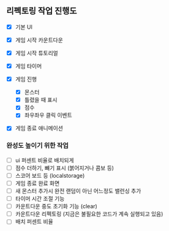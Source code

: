 ## 리펙토링 작업 진행도

- [x] 기본 UI
- [x] 게임 시작 카운트다운
- [x] 게임 시작 튜토리얼
- [x] 게임 타이머
- [x] 게임 진행
  - [x] 몬스터
  - [x] 틀렸을 때 표시
  - [x] 점수
  - [x] 좌우좌우 클릭 이벤트
- [x] 게임 종료 애니메이션

  

### 완성도 높이기 위한 작업

- [ ] ui 퍼센트 비율로 배치되게
- [ ] 점수 더하기, 뺴기 표시 (붉어지거나 콤보 등)
- [ ] 스코어 보드 등 (localstorage)
- [ ] 게임 종료 완료 화면
- [ ] 새 몬스터 추가시 완전 랜덤이 아닌 어느정도 밸런싱 추가
- [ ] 타이머 시간 조절 기능
- [ ] 카운트다운 중도 초기화 기능 (clear)
- [ ] 카운트다운 리펙토링 (지금은 불필요한 코드가 계속 실행되고 있음)
- [ ] 배치 퍼센트 비율